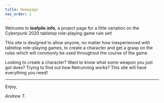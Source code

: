 ```yaml
---
title: Homepage
nav_order: 1
---
```


Welcome to **leafpile.info**, a project page for a little variation on the Cyberpunk 2020 tabletop role-playing game rule set! 

This site is designed to allow anyone, no matter how inexperienced with tabletop role-playing games, to create a character and get a grasp on the rules which will commonly be used throughout the course of the game.

Looking to create a character? Want to know what some weapon you just got does? Trying to find out how Netrunning works? This site will have everything you need!

---

Enjoy,

*Andrew T.*
